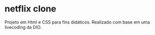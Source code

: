# netflix clone

Projeto em Html e CSS para fins didáticos.
Realizado com base em uma livecoding da DIO.
